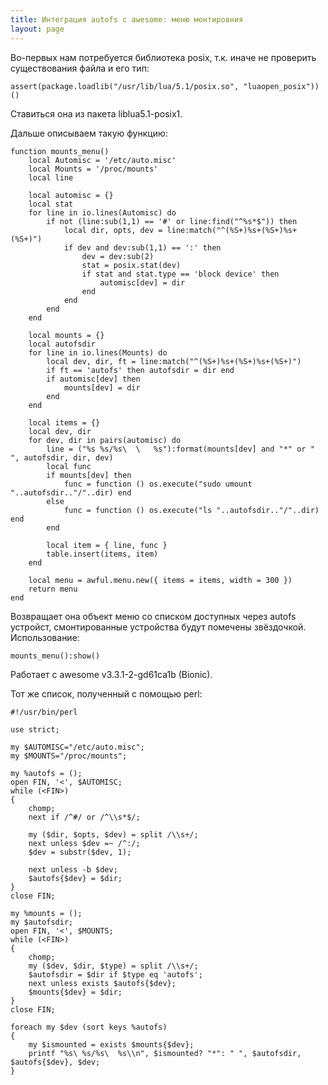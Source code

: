 ```yaml
---
title: Интеграция autofs с awesome: меню монтировния
layout: page 
---
```

Во-первых нам потребуется библиотека posix, т.к. иначе не проверить существования файла и его тип:
    
    assert(package.loadlib("/usr/lib/lua/5.1/posix.so", "luaopen_posix"))()

Ставиться она из пакета liblua5.1-posix1.

Дальше описываем такую функцию:
    
    function mounts_menu()
        local Automisc = '/etc/auto.misc'
        local Mounts = '/proc/mounts'
        local line
        
        local automisc = {}
        local stat
        for line in io.lines(Automisc) do
            if not (line:sub(1,1) == '#' or line:find("^%s*$")) then
                local dir, opts, dev = line:match("^(%S+)%s+(%S+)%s+(%S+)")
                if dev and dev:sub(1,1) == ':' then 
                    dev = dev:sub(2)
                    stat = posix.stat(dev)
                    if stat and stat.type == 'block device' then
                        automisc[dev] = dir
                    end
                end
            end
        end
    
        local mounts = {}
        local autofsdir
        for line in io.lines(Mounts) do
            local dev, dir, ft = line:match("^(%S+)%s+(%S+)%s+(%S+)")
            if ft == 'autofs' then autofsdir = dir end
            if automisc[dev] then
                mounts[dev] = dir
            end
        end
    
        local items = {}
        local dev, dir
        for dev, dir in pairs(automisc) do
            line = ("%s %s/%s\	\	%s"):format(mounts[dev] and "*" or " ", autofsdir, dir, dev)
            local func
            if mounts[dev] then
                func = function () os.execute("sudo umount "..autofsdir.."/"..dir) end
            else
                func = function () os.execute("ls "..autofsdir.."/"..dir) end
            end
    
            local item = { line, func }
            table.insert(items, item)
        end
    
        local menu = awful.menu.new({ items = items, width = 300 })
        return menu
    end
    

Возвращает она объект меню со списком доступных через autofs устройст, смонтированные устройства будут помечены звёздочкой. Использование:
    
    mounts_menu():show()

Работает с awesome v3.3.1-2-gd61ca1b (Bionic).

Тот же список, полученный с помощью perl:
    
    #!/usr/bin/perl
    
    use strict;
    
    my $AUTOMISC="/etc/auto.misc";
    my $MOUNTS="/proc/mounts";
    
    my %autofs = ();
    open FIN, '<', $AUTOMISC;
    while (<FIN>)
    {
        chomp;
        next if /^#/ or /^\\s*$/;
    
        my ($dir, $opts, $dev) = split /\\s+/;
        next unless $dev =~ /^:/;
        $dev = substr($dev, 1);
    
        next unless -b $dev;
        $autofs{$dev} = $dir;
    }
    close FIN;
    
    my %mounts = ();
    my $autofsdir;
    open FIN, '<', $MOUNTS;
    while (<FIN>)
    {
        chomp;
        my ($dev, $dir, $type) = split /\\s+/;
        $autofsdir = $dir if $type eq 'autofs';
        next unless exists $autofs{$dev};
        $mounts{$dev} = $dir;
    }
    close FIN;
    
    foreach my $dev (sort keys %autofs)
    {
        my $ismounted = exists $mounts{$dev};
        printf "%s\	%s/%s\	%s\\n", $ismounted? "*": " ", $autofsdir, $autofs{$dev}, $dev;
    }
    
